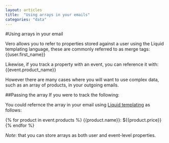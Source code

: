 ```yaml
---
layout: articles
title:  "Using arrays in your emails"
categories: "data"
---
```


#Using arrays in your email
    
Vero allows you to refer to properties stored against a user using the Liquid templating language, these are commonly referred to as merge tags:
{{user.first_name}}

Likewise, if you track a property with an event, you can reference it with:
{{event.product_name}}

However there are many cases where you will want to use complex data, such as an array of products, in your outgoing emails.

##Passing the array 
If you were to track the following:

<script>
_veroq.push(['track',{ products: [ {name: 'Item 123', price: 10},  {name: 'Item ABC', price: 20} ] }]);  
</script>
 
You could refernce the array in your email using [Liquid templating](https://github.com/Shopify/liquid/wiki/Liquid-for-Designers) as follows:

{% for product in event.products %} {{product.name}}: ${{product.price}} {% endfor %}
 
*Note*: that you can store arrays as both user and event-level properties.
         
        
                
                
